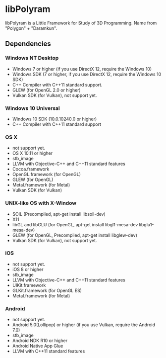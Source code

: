# libPolyram
libPolyram is a Little Framework for Study of 3D Programming. Name from "Polygon" + "Daramkun".

## Dependencies
### Windows NT Desktop
* Windows 7 or higher (if you use DirectX 12, require the Windows 10)
* Windows SDK (7 or higher, if you use DirectX 12, require the Windows 10 SDK)
* C++ Compiler with C++11 standard support.
* GLEW (for OpenGL 2.0 or higher)
* Vulkan SDK (for Vulkan), not support yet.

### Windows 10 Universal
* Windows 10 SDK (10.0.10240.0 or higher)
* C++ Compiler with C++11 standard support

### OS X
* not support yet.
* OS X 10.11 or higher
* stb_image
* LLVM with Objective-C++ and C++11 standard features
* Cocoa.framework
* OpenGL.framework (for OpenGL)
* GLEW (for OpenGL)
* Metal.framework (for Metal)
* Vulkan SDK (for Vulkan)

### UNIX-like OS with X-Window
* SOIL (Precompiled, apt-get install libsoil-dev)
* X11
* libGL and libGLU (for OpenGL, apt-get install libgl1-mesa-dev libglu1-mesa-dev)
* GLEW (for OpenGL, Precompiled, apt-get install libglew-dev)
* Vulkan SDK (for Vulkan), not support yet.

### iOS
* not support yet.
* iOS 8 or higher
* stb_image
* LLVM with Objective-C++ and C++11 standard features
* UIKit.framework
* GLKit.framework (for OpenGL ES)
* Metal.framework (for Metal)

### Android
* not support yet.
* Android 5.0(Lollipop) or higher (if you use Vulkan, require the Android 7.0)
* stb_image
* Android NDK R10 or higher
* Android Native App Glue
* LLVM with C++11 standard features
